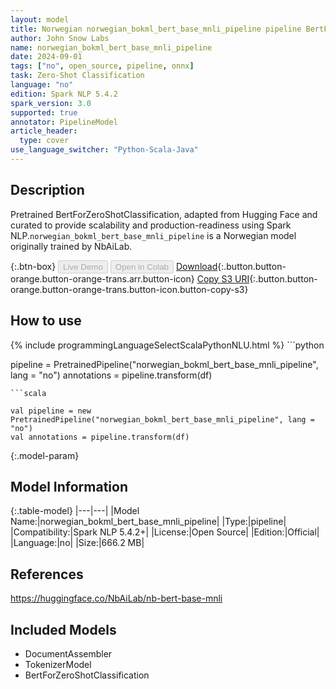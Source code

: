 ```yaml
---
layout: model
title: Norwegian norwegian_bokml_bert_base_mnli_pipeline pipeline BertForZeroShotClassification from NbAiLab
author: John Snow Labs
name: norwegian_bokml_bert_base_mnli_pipeline
date: 2024-09-01
tags: ["no", open_source, pipeline, onnx]
task: Zero-Shot Classification
language: "no"
edition: Spark NLP 5.4.2
spark_version: 3.0
supported: true
annotator: PipelineModel
article_header:
  type: cover
use_language_switcher: "Python-Scala-Java"
---
```


## Description

Pretrained BertForZeroShotClassification, adapted from Hugging Face and curated to provide scalability and production-readiness using Spark NLP.`norwegian_bokml_bert_base_mnli_pipeline` is a Norwegian model originally trained by NbAiLab.

{:.btn-box}
<button class="button button-orange" disabled>Live Demo</button>
<button class="button button-orange" disabled>Open in Colab</button>
[Download](https://s3.amazonaws.com/auxdata.johnsnowlabs.com/public/models/norwegian_bokml_bert_base_mnli_pipeline_no_5.4.2_3.0_1725202613747.zip){:.button.button-orange.button-orange-trans.arr.button-icon}
[Copy S3 URI](s3://auxdata.johnsnowlabs.com/public/models/norwegian_bokml_bert_base_mnli_pipeline_no_5.4.2_3.0_1725202613747.zip){:.button.button-orange.button-orange-trans.button-icon.button-copy-s3}

## How to use



<div class="tabs-box" markdown="1">
{% include programmingLanguageSelectScalaPythonNLU.html %}
```python

pipeline = PretrainedPipeline("norwegian_bokml_bert_base_mnli_pipeline", lang = "no")
annotations =  pipeline.transform(df)   

```
```scala

val pipeline = new PretrainedPipeline("norwegian_bokml_bert_base_mnli_pipeline", lang = "no")
val annotations = pipeline.transform(df)

```
</div>

{:.model-param}
## Model Information

{:.table-model}
|---|---|
|Model Name:|norwegian_bokml_bert_base_mnli_pipeline|
|Type:|pipeline|
|Compatibility:|Spark NLP 5.4.2+|
|License:|Open Source|
|Edition:|Official|
|Language:|no|
|Size:|666.2 MB|

## References

https://huggingface.co/NbAiLab/nb-bert-base-mnli

## Included Models

- DocumentAssembler
- TokenizerModel
- BertForZeroShotClassification
